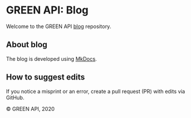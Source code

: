 # GREEN API: Blog

Welcome to the GREEN API [blog](https://green-api.com/blog) repository.

## About blog

The blog is developed using [MkDocs](https://github.com/mkdocs/mkdocs/).

## How to suggest edits

If you notice a misprint or an error, create a pull request (PR) with edits via GitHub.

© GREEN API, 2020
